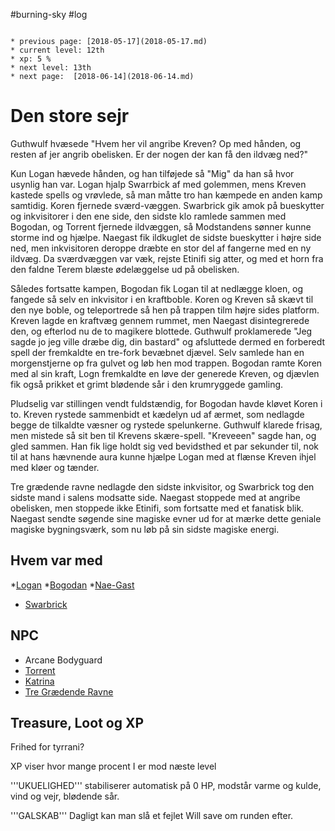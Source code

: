 #burning-sky #log

```ad-info

* previous page: [2018-05-17](2018-05-17.md)
* current level: 12th
* xp: 5 %
* next level: 13th
* next page:  [2018-06-14](2018-06-14.md) 
```

# Den store sejr  
Guthwulf hvæsede "Hvem her vil angribe Kreven? Op med hånden, og resten af jer angrib obelisken. Er der nogen der kan få den ildvæg ned?"
Kun Logan hævede hånden, og han tilføjede så "Mig" da han så hvor usynlig han var. Logan hjalp Swarrbick af med golemmen, mens Kreven kastede spells og vrøvlede, så man måtte tro han kæmpede en anden kamp samtidig. Koren fjernede sværd-væggen. Swarbrick gik amok på bueskytter og inkvisitorer i den ene side, den sidste klo ramlede sammen med Bogodan, og Torrent fjernede ildvæggen, så Modstandens sønner kunne storme ind og hjælpe. Naegast fik ildkuglet de sidste bueskytter i højre side ned, men inkvisitoren deroppe dræbte en stor del af fangerne med en ny ildvæg. Da sværdvæggen var væk, rejste Etinifi sig atter, og med et horn fra den faldne Terem blæste ødelæggelse ud på obelisken. 
Således fortsatte kampen, Bogodan fik Logan til at nedlægge kloen, og fangede så selv en inkvisitor i en kraftboble. Koren og Kreven så skævt til den nye boble, og teleportrede så hen på trappen tilm højre sides platform. Kreven lagde en kraftvæg gennem rummet, men Naegast disintegrerede den, og efterlod nu de to magikere blottede. Guthwulf proklamerede "Jeg sagde jo jeg ville dræbe dig, din bastard" og afsluttede dermed en forberedt spell der fremkaldte en tre-fork bevæbnet djævel. Selv samlede han en morgenstjerne op fra gulvet og løb hen mod trappen. Bogodan ramte Koren med al sin kraft, Logn fremkaldte en løve der generede Kreven, og djævlen fik også prikket et grimt blødende sår i den krumryggede gamling. 
Pludselig var stillingen vendt fuldstændig, for Bogodan havde kløvet Koren i to. Kreven rystede sammenbidt et kædelyn ud af ærmet, som nedlagde begge de tilkaldte væsner og rystede spelunkerne. Guthwulf klarede frisag, men mistede så sit ben til Krevens skære-spell. "Kreveeen" sagde han, og gled sammen. Han fik lige holdt sig ved bevidsthed et par sekunder til, nok til at hans hævnende aura kunne hjælpe Logan med at flænse Kreven ihjel med kløer og tænder.
Tre grædende ravne nedlagde den sidste inkvisitor, og Swarbrick tog den sidste mand i salens modsatte side. Naegast stoppede med at angribe obelisken, men stoppede ikke Etinifi, som fortsatte med et fanatisk blik. Naegast sendte søgende sine magiske evner ud for at mærke dette geniale magiske bygningsværk, som nu løb på sin sidste magiske energi.
## Hvem var med 
*[Logan](Logan.md)
*[Bogodan](Bogodan.md)
*[Nae-Gast](Nae-Gast%20Oldknist.md)
* [Swarbrick](Swarbrick%20Everwood.md)
## NPC 
* Arcane Bodyguard
* [Torrent](Torrent.md)
* [Katrina](Katrina.md)
* [Tre Grædende Ravne](Tre%20Grædende%20Ravne.md)
## Treasure, Loot og XP 
Frihed for tyrrani?
XP viser hvor mange procent I er mod næste level
'''UKUELIGHED''' stabiliserer automatisk på 0 HP, modstår varme og kulde, vind og vejr, blødende sår.
'''GALSKAB''' Dagligt kan man slå et fejlet Will save om runden efter.
